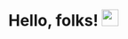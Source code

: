 # Hello, folks! <img src="https://raw.githubusercontent.com/MartinHeinz/MartinHeinz/master/wave.gif" width="30px">


